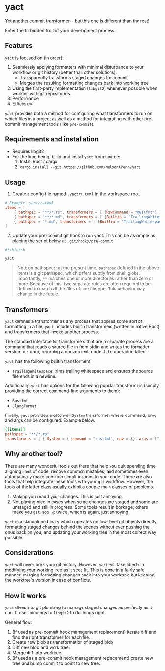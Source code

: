 # yact

Yet another commit transformer-- but this one is different than the rest!

Enter the forbidden fruit of your development process.

## Features

`yact` is focused on (in order):

1. Seamlessly applying formatters with minimal disturbance to your workflow or
   git history (better than other solutions).
   - Transparently transforms staged changes for commit
   - Merges the resulting formatting changes back into working tree
2. Using the first-party implementation (`libgit2`) whenever possible when
   working with git repositories.
3. Performance
4. Efficiency

`yact` provides both a method for configuring what transformers to run on which
files in a project as well as a method for integrating with other pre-commit
management tools (like `pre-commit`).

## Requirements and installation

- Requires libgit2
- For the time being, build and install `yact` from source:
  1. Install Rust / cargo
  2. `cargo install --git https://github.com/NelsonAPenn/yact`

## Usage

1. Create a config file named `.yactrc.toml` in the workspace root.

```toml
# Example .yactrc.toml
items = [
    { pathspec = "**/*.rs", transformers = [ {RawCommand = "Rustfmt"} ]},
    { pathspec = "**/*.md", transformers = [ {Builtin = "TrailingWhitespace" }]},
    { pathspec = "*.md", transformers = [ {Builtin = "TrailingWhitespace"} ]}
]
```

2. Update your pre-commit git hook to run yact. This can be as simple as placing
   the script below at `.git/hooks/pre-commit`

```sh
#!/bin/sh

yact
```

> Note on pathspecs: at the present time, `pathspec` defined in the above items
> is a git pathspec, which differs subtly from shell globs. Importantly, `**`
> matches one or more directories rather than zero or more. Because of this, two
> separate rules are often required to be defined to match all the files of one
> filetype. This behavior may change in the future.

## Transformers

`yact` defines a transformer as any process that applies some sort of formatting
to a file. `yact` includes builtin transformers (written in native Rust) and
transformers that invoke another process.

The standard interface for transformers that are a separate process are a
command that reads a source file in from stdin and writes the formatter version
to stdout, returning a nonzero exit code if the operation failed.

`yact` has the following builtin transformers:

- `TrailingWhitespace`: trims trailing whitespace and ensures the source file
  ends in a newline.

Additionally, `yact` has options for the following popular transformers (simply
providing the correct command-line arguments to them):

- `Rustfmt`
- `ClangFormat`

Finally, `yact` provides a catch-all `System` transformer where command, env,
and args can be configured. Example below.

```toml
[[items]]
pathspec = "**/*.rs"
transformers = [ { System = { command = "rustfmt", env = {}, args = ["--emit", "stdout"] }}]
```

## Why another tool?

There are many wonderful tools out there that help you quit spending time
aligning lines of code, remove common mistakes, and sometimes even automatically
make common simplifications to your code. There are also tools that help
integrate these tools with your `git` workflow. However, the tools of the latter
class usually exhibit a couple main classes of problems.

1. Making you readd your changes. This is just annoying.
2. Not playing nice in cases when some changes are staged and some are unstaged
   and still in progress. Some tools result in borkage; others make you
   `git add -p` twice, which is again, just annoying.

`yact` is a standalone binary which operates on low-level git objects directly,
formatting staged changes behind the scenes without ever pushing the onus back
on you, and updating your working tree in the most correct way possible.

## Considerations

`yact` will never bork your git history. However, `yact` will take liberty in
modifying your working tree as it sees fit. This is done in a fairly safe
manner, merging formatting changes back into your worktree but keeping the
worktree's version in case of conflicts.

## How it works

`yact` dives into git plumbing to manage staged changes as perfectly as it can.
It uses bindings to `libgit2` to do things right.

General flow:

1. (If used as pre-commit hook management replacement) iterate diff and find the
   right transformer for each file.
2. Create new blob as transformation of staged blob
3. Diff new blob and work tree.
4. Merge diff into worktree.
5. (If used as a pre-commit hook management replacement) create new tree and
   bump commit to point to new tree.

